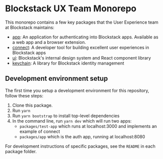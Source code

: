 # Blockstack UX Team Monorepo

This monorepo contains a few key packages that the User Experience team at Blockstack maintains:

- [app]('./packages/app'): An application for authenticating into Blockstack apps. Available as a web app and a browser extension.
- [connect]('./packages/connect'): A developer tool for building excellent user experiences in Blockstack apps
- [ui]('./packages/ui'): Blockstack's internal design system and React component library
- [keychain]('./packages/keychain'): A library for Blockstack identity management

## Development environment setup

The first time you setup a development environment for this repository, follow these steps:

1. Clone this package.
2. Run `yarn`
3. Run `yarn bootstrap` to install top-level dependencies
4. In the command line, run `yarn dev` which will run two apps:
    - `packages/test-app` which runs at localhost:3000 and implements an example of connect
    - `packages/app` which is the auth app, running at localhost:8080

For development instructions of specific packages, see the `README` in each package folder.
